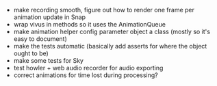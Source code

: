 * make recording smooth, figure out how to render one frame per animation update in Snap
* wrap vivus in methods so it uses the AnimationQueue
* make animation helper config parameter object a class (mostly so it's easy to document)
* make the tests automatic (basically add asserts for where the object ought to be)
* make some tests for Sky
* test howler + web audio recorder for audio exporting
* correct animations for time lost during processing?